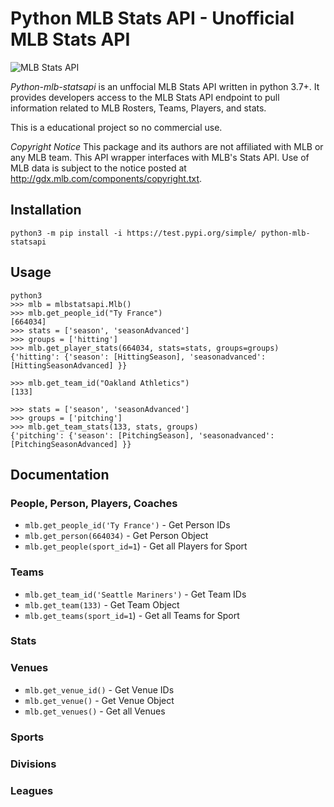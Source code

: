 # Python MLB Stats API - Unofficial MLB Stats API

![MLB Stats API](https://user-images.githubusercontent.com/2068393/203456246-dfdbdf0f-1e43-4329-aaa9-1c4008f9800d.jpg)


*Python-mlb-statsapi* is an unffocial MLB Stats API written in python 3.7+. It provides developers access to the MLB Stats API endpoint to pull information related to MLB Rosters, Teams, Players, and stats. 

This is a educational project so no commercial use. 

*Copyright Notice*
This package and its authors are not affiliated with MLB or any MLB team. This API wrapper interfaces with MLB's Stats API. Use of MLB data is subject to the notice posted at http://gdx.mlb.com/components/copyright.txt.

## Installation
```
python3 -m pip install -i https://test.pypi.org/simple/ python-mlb-statsapi
```
## Usage
```
python3
>>> mlb = mlbstatsapi.Mlb()
>>> mlb.get_people_id("Ty France")
[664034]
>>> stats = ['season', 'seasonAdvanced']
>>> groups = ['hitting']
>>> mlb.get_player_stats(664034, stats=stats, groups=groups)
{'hitting': {'season': [HittingSeason], 'seasonadvanced': [HittingSeasonAdvanced] }}

>>> mlb.get_team_id("Oakland Athletics")
[133]

>>> stats = ['season', 'seasonAdvanced']
>>> groups = ['pitching']
>>> mlb.get_team_stats(133, stats, groups)
{'pitching': {'season': [PitchingSeason], 'seasonadvanced': [PitchingSeasonAdvanced] }}
```


## Documentation

### People, Person, Players, Coaches
* `mlb.get_people_id('Ty France')` - Get Person IDs
* `mlb.get_person(664034)` - Get Person Object
* `mlb.get_people(sport_id=1`) - Get all Players for Sport

### Teams
* `mlb.get_team_id('Seattle Mariners')` - Get Team IDs
* `mlb.get_team(133)` - Get Team Object
* `mlb.get_teams(sport_id=1`) - Get all Teams for Sport

### Stats

### Venues
* `mlb.get_venue_id()` - Get Venue IDs
* `mlb.get_venue()` - Get Venue Object
* `mlb.get_venues()` - Get all Venues

### Sports

### Divisions

### Leagues